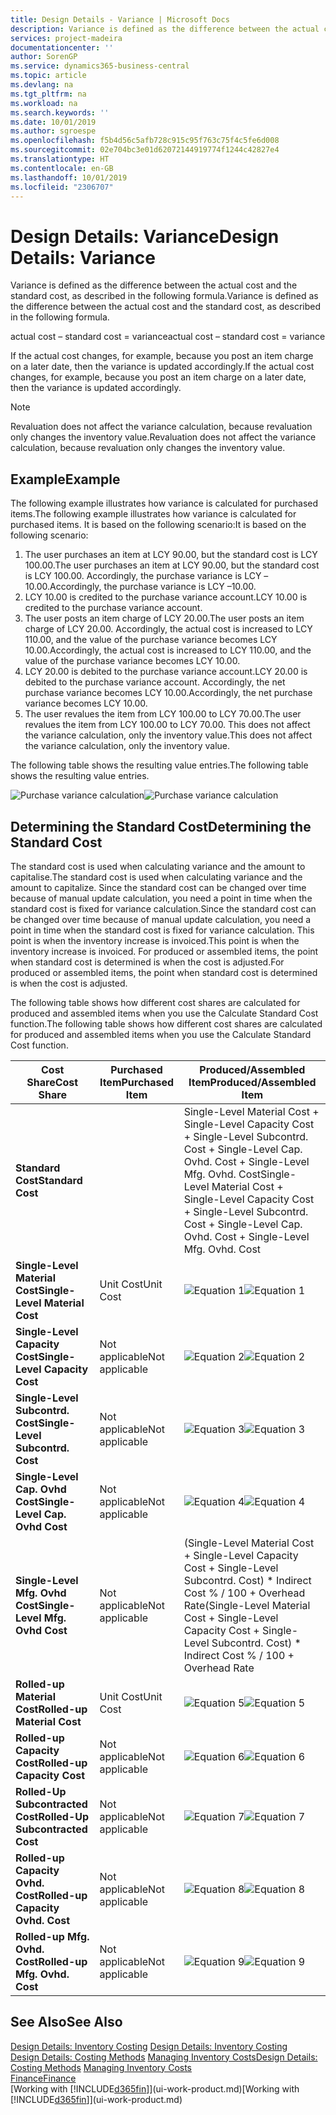 ```yaml
---
title: Design Details - Variance | Microsoft Docs
description: Variance is defined as the difference between the actual cost and the standard cost, as described in the following formula.
services: project-madeira
documentationcenter: ''
author: SorenGP
ms.service: dynamics365-business-central
ms.topic: article
ms.devlang: na
ms.tgt_pltfrm: na
ms.workload: na
ms.search.keywords: ''
ms.date: 10/01/2019
ms.author: sgroespe
ms.openlocfilehash: f5b4d56c5afb728c915c95f763c75f4c5fe6d008
ms.sourcegitcommit: 02e704bc3e01d62072144919774f1244c42827e4
ms.translationtype: HT
ms.contentlocale: en-GB
ms.lasthandoff: 10/01/2019
ms.locfileid: "2306707"
---
```

# <a name="design-details-variance"></a><span data-ttu-id="1579d-103">Design Details: Variance</span><span class="sxs-lookup"><span data-stu-id="1579d-103">Design Details: Variance</span></span>
<span data-ttu-id="1579d-104">Variance is defined as the difference between the actual cost and the standard cost, as described in the following formula.</span><span class="sxs-lookup"><span data-stu-id="1579d-104">Variance is defined as the difference between the actual cost and the standard cost, as described in the following formula.</span></span>  

 <span data-ttu-id="1579d-105">actual cost – standard cost = variance</span><span class="sxs-lookup"><span data-stu-id="1579d-105">actual cost – standard cost = variance</span></span>  

 <span data-ttu-id="1579d-106">If the actual cost changes, for example, because you post an item charge on a later date, then the variance is updated accordingly.</span><span class="sxs-lookup"><span data-stu-id="1579d-106">If the actual cost changes, for example, because you post an item charge on a later date, then the variance is updated accordingly.</span></span>  

> [!NOTE]  
>  <span data-ttu-id="1579d-107">Revaluation does not affect the variance calculation, because revaluation only changes the inventory value.</span><span class="sxs-lookup"><span data-stu-id="1579d-107">Revaluation does not affect the variance calculation, because revaluation only changes the inventory value.</span></span>  

## <a name="example"></a><span data-ttu-id="1579d-108">Example</span><span class="sxs-lookup"><span data-stu-id="1579d-108">Example</span></span>  
 <span data-ttu-id="1579d-109">The following example illustrates how variance is calculated for purchased items.</span><span class="sxs-lookup"><span data-stu-id="1579d-109">The following example illustrates how variance is calculated for purchased items.</span></span> <span data-ttu-id="1579d-110">It is based on the following scenario:</span><span class="sxs-lookup"><span data-stu-id="1579d-110">It is based on the following scenario:</span></span>  

1.  <span data-ttu-id="1579d-111">The user purchases an item at LCY 90.00, but the standard cost is LCY 100.00.</span><span class="sxs-lookup"><span data-stu-id="1579d-111">The user purchases an item at LCY 90.00, but the standard cost is LCY 100.00.</span></span> <span data-ttu-id="1579d-112">Accordingly, the purchase variance is LCY –10.00.</span><span class="sxs-lookup"><span data-stu-id="1579d-112">Accordingly, the purchase variance is LCY –10.00.</span></span>  
2.  <span data-ttu-id="1579d-113">LCY 10.00 is credited to the purchase variance account.</span><span class="sxs-lookup"><span data-stu-id="1579d-113">LCY 10.00 is credited to the purchase variance account.</span></span>  
3.  <span data-ttu-id="1579d-114">The user posts an item charge of LCY 20.00.</span><span class="sxs-lookup"><span data-stu-id="1579d-114">The user posts an item charge of LCY 20.00.</span></span> <span data-ttu-id="1579d-115">Accordingly, the actual cost is increased to LCY 110.00, and the value of the purchase variance becomes LCY 10.00.</span><span class="sxs-lookup"><span data-stu-id="1579d-115">Accordingly, the actual cost is increased to LCY 110.00, and the value of the purchase variance becomes LCY 10.00.</span></span>  
4.  <span data-ttu-id="1579d-116">LCY 20.00 is debited to the purchase variance account.</span><span class="sxs-lookup"><span data-stu-id="1579d-116">LCY 20.00 is debited to the purchase variance account.</span></span> <span data-ttu-id="1579d-117">Accordingly, the net purchase variance becomes LCY 10.00.</span><span class="sxs-lookup"><span data-stu-id="1579d-117">Accordingly, the net purchase variance becomes LCY 10.00.</span></span>  
5.  <span data-ttu-id="1579d-118">The user revalues the item from LCY 100.00 to LCY 70.00.</span><span class="sxs-lookup"><span data-stu-id="1579d-118">The user revalues the item from LCY 100.00 to LCY 70.00.</span></span> <span data-ttu-id="1579d-119">This does not affect the variance calculation, only the inventory value.</span><span class="sxs-lookup"><span data-stu-id="1579d-119">This does not affect the variance calculation, only the inventory value.</span></span>  

 <span data-ttu-id="1579d-120">The following table shows the resulting value entries.</span><span class="sxs-lookup"><span data-stu-id="1579d-120">The following table shows the resulting value entries.</span></span>  

 <span data-ttu-id="1579d-121">![Purchase variance calculation](media/design_details_inventory_costing_11_purchase_variance.png "Purchase variance calculation")</span><span class="sxs-lookup"><span data-stu-id="1579d-121">![Purchase variance calculation](media/design_details_inventory_costing_11_purchase_variance.png "Purchase variance calculation")</span></span>  

## <a name="determining-the-standard-cost"></a><span data-ttu-id="1579d-122">Determining the Standard Cost</span><span class="sxs-lookup"><span data-stu-id="1579d-122">Determining the Standard Cost</span></span>  
 <span data-ttu-id="1579d-123">The standard cost is used when calculating variance and the amount to capitalise.</span><span class="sxs-lookup"><span data-stu-id="1579d-123">The standard cost is used when calculating variance and the amount to capitalize.</span></span> <span data-ttu-id="1579d-124">Since the standard cost can be changed over time because of manual update calculation, you need a point in time when the standard cost is fixed for variance calculation.</span><span class="sxs-lookup"><span data-stu-id="1579d-124">Since the standard cost can be changed over time because of manual update calculation, you need a point in time when the standard cost is fixed for variance calculation.</span></span> <span data-ttu-id="1579d-125">This point is when the inventory increase is invoiced.</span><span class="sxs-lookup"><span data-stu-id="1579d-125">This point is when the inventory increase is invoiced.</span></span> <span data-ttu-id="1579d-126">For produced or assembled items, the point when standard cost is determined is when the cost is adjusted.</span><span class="sxs-lookup"><span data-stu-id="1579d-126">For produced or assembled items, the point when standard cost is determined is when the cost is adjusted.</span></span>  

 <span data-ttu-id="1579d-127">The following table shows how different cost shares are calculated for produced and assembled items when you use the Calculate Standard Cost function.</span><span class="sxs-lookup"><span data-stu-id="1579d-127">The following table shows how different cost shares are calculated for produced and assembled items when you use the Calculate Standard Cost function.</span></span>  

|<span data-ttu-id="1579d-128">Cost Share</span><span class="sxs-lookup"><span data-stu-id="1579d-128">Cost Share</span></span>|<span data-ttu-id="1579d-129">Purchased Item</span><span class="sxs-lookup"><span data-stu-id="1579d-129">Purchased Item</span></span>|<span data-ttu-id="1579d-130">Produced/Assembled Item</span><span class="sxs-lookup"><span data-stu-id="1579d-130">Produced/Assembled Item</span></span>|  
|----------------|--------------------|------------------------------|  
|<span data-ttu-id="1579d-131">**Standard Cost**</span><span class="sxs-lookup"><span data-stu-id="1579d-131">**Standard Cost**</span></span>||<span data-ttu-id="1579d-132">Single-Level Material Cost + Single-Level Capacity Cost + Single-Level Subcontrd. Cost + Single-Level Cap. Ovhd. Cost + Single-Level Mfg. Ovhd. Cost</span><span class="sxs-lookup"><span data-stu-id="1579d-132">Single-Level Material Cost + Single-Level Capacity Cost + Single-Level Subcontrd. Cost + Single-Level Cap. Ovhd. Cost + Single-Level Mfg. Ovhd. Cost</span></span>|  
|<span data-ttu-id="1579d-133">**Single-Level Material Cost**</span><span class="sxs-lookup"><span data-stu-id="1579d-133">**Single-Level Material Cost**</span></span>|<span data-ttu-id="1579d-134">Unit Cost</span><span class="sxs-lookup"><span data-stu-id="1579d-134">Unit Cost</span></span>|<span data-ttu-id="1579d-135">![Equation 1](media/design_details_inventory_costing_11_equation_1.png "Equation 1")</span><span class="sxs-lookup"><span data-stu-id="1579d-135">![Equation 1](media/design_details_inventory_costing_11_equation_1.png "Equation 1")</span></span>|  
|<span data-ttu-id="1579d-136">**Single-Level Capacity Cost**</span><span class="sxs-lookup"><span data-stu-id="1579d-136">**Single-Level Capacity Cost**</span></span>|<span data-ttu-id="1579d-137">Not applicable</span><span class="sxs-lookup"><span data-stu-id="1579d-137">Not applicable</span></span>|<span data-ttu-id="1579d-138">![Equation 2](media/design_details_inventory_costing_11_equation_2.png "Equation 2")</span><span class="sxs-lookup"><span data-stu-id="1579d-138">![Equation 2](media/design_details_inventory_costing_11_equation_2.png "Equation 2")</span></span>|  
|<span data-ttu-id="1579d-139">**Single-Level Subcontrd. Cost**</span><span class="sxs-lookup"><span data-stu-id="1579d-139">**Single-Level Subcontrd. Cost**</span></span>|<span data-ttu-id="1579d-140">Not applicable</span><span class="sxs-lookup"><span data-stu-id="1579d-140">Not applicable</span></span>|<span data-ttu-id="1579d-141">![Equation 3](media/design_details_inventory_costing_11_equation_3.png "Equation 3")</span><span class="sxs-lookup"><span data-stu-id="1579d-141">![Equation 3](media/design_details_inventory_costing_11_equation_3.png "Equation 3")</span></span>|  
|<span data-ttu-id="1579d-142">**Single-Level Cap. Ovhd Cost**</span><span class="sxs-lookup"><span data-stu-id="1579d-142">**Single-Level Cap. Ovhd Cost**</span></span>|<span data-ttu-id="1579d-143">Not applicable</span><span class="sxs-lookup"><span data-stu-id="1579d-143">Not applicable</span></span>|<span data-ttu-id="1579d-144">![Equation 4](media/design_details_inventory_costing_11_equation_4.png "Equation 4")</span><span class="sxs-lookup"><span data-stu-id="1579d-144">![Equation 4](media/design_details_inventory_costing_11_equation_4.png "Equation 4")</span></span>|  
|<span data-ttu-id="1579d-145">**Single-Level Mfg. Ovhd Cost**</span><span class="sxs-lookup"><span data-stu-id="1579d-145">**Single-Level Mfg. Ovhd Cost**</span></span>|<span data-ttu-id="1579d-146">Not applicable</span><span class="sxs-lookup"><span data-stu-id="1579d-146">Not applicable</span></span>|<span data-ttu-id="1579d-147">(Single-Level Material Cost + Single-Level Capacity Cost + Single-Level Subcontrd. Cost) \* Indirect Cost % / 100 + Overhead Rate</span><span class="sxs-lookup"><span data-stu-id="1579d-147">(Single-Level Material Cost + Single-Level Capacity Cost + Single-Level Subcontrd. Cost) \* Indirect Cost % / 100 + Overhead Rate</span></span>|  
|<span data-ttu-id="1579d-148">**Rolled-up Material Cost**</span><span class="sxs-lookup"><span data-stu-id="1579d-148">**Rolled-up Material Cost**</span></span>|<span data-ttu-id="1579d-149">Unit Cost</span><span class="sxs-lookup"><span data-stu-id="1579d-149">Unit Cost</span></span>|<span data-ttu-id="1579d-150">![Equation 5](media/design_details_inventory_costing_11_equation_5.png "Equation 5")</span><span class="sxs-lookup"><span data-stu-id="1579d-150">![Equation 5](media/design_details_inventory_costing_11_equation_5.png "Equation 5")</span></span>|  
|<span data-ttu-id="1579d-151">**Rolled-up Capacity Cost**</span><span class="sxs-lookup"><span data-stu-id="1579d-151">**Rolled-up Capacity Cost**</span></span>|<span data-ttu-id="1579d-152">Not applicable</span><span class="sxs-lookup"><span data-stu-id="1579d-152">Not applicable</span></span>|<span data-ttu-id="1579d-153">![Equation 6](media/design_details_inventory_costing_11_equation_6.png "Equation 6")</span><span class="sxs-lookup"><span data-stu-id="1579d-153">![Equation 6](media/design_details_inventory_costing_11_equation_6.png "Equation 6")</span></span>|  
|<span data-ttu-id="1579d-154">**Rolled-Up Subcontracted Cost**</span><span class="sxs-lookup"><span data-stu-id="1579d-154">**Rolled-Up Subcontracted Cost**</span></span>|<span data-ttu-id="1579d-155">Not applicable</span><span class="sxs-lookup"><span data-stu-id="1579d-155">Not applicable</span></span>|<span data-ttu-id="1579d-156">![Equation 7](media/design_details_inventory_costing_11_equation_7.png "Equation 7")</span><span class="sxs-lookup"><span data-stu-id="1579d-156">![Equation 7](media/design_details_inventory_costing_11_equation_7.png "Equation 7")</span></span>|  
|<span data-ttu-id="1579d-157">**Rolled-up Capacity Ovhd. Cost**</span><span class="sxs-lookup"><span data-stu-id="1579d-157">**Rolled-up Capacity Ovhd. Cost**</span></span>|<span data-ttu-id="1579d-158">Not applicable</span><span class="sxs-lookup"><span data-stu-id="1579d-158">Not applicable</span></span>|<span data-ttu-id="1579d-159">![Equation 8](media/design_details_inventory_costing_11_equation_8.png "Equation 8")</span><span class="sxs-lookup"><span data-stu-id="1579d-159">![Equation 8](media/design_details_inventory_costing_11_equation_8.png "Equation 8")</span></span>|  
|<span data-ttu-id="1579d-160">**Rolled-up Mfg. Ovhd. Cost**</span><span class="sxs-lookup"><span data-stu-id="1579d-160">**Rolled-up Mfg. Ovhd. Cost**</span></span>|<span data-ttu-id="1579d-161">Not applicable</span><span class="sxs-lookup"><span data-stu-id="1579d-161">Not applicable</span></span>|<span data-ttu-id="1579d-162">![Equation 9](media/design_details_inventory_costing_11_equation_9.png "Equation 9")</span><span class="sxs-lookup"><span data-stu-id="1579d-162">![Equation 9](media/design_details_inventory_costing_11_equation_9.png "Equation 9")</span></span>|  

## <a name="see-also"></a><span data-ttu-id="1579d-163">See Also</span><span class="sxs-lookup"><span data-stu-id="1579d-163">See Also</span></span>  
 <span data-ttu-id="1579d-164">[Design Details: Inventory Costing](design-details-inventory-costing.md) </span><span class="sxs-lookup"><span data-stu-id="1579d-164">[Design Details: Inventory Costing](design-details-inventory-costing.md) </span></span>  
 <span data-ttu-id="1579d-165">[Design Details: Costing Methods](design-details-costing-methods.md) [Managing Inventory Costs](finance-manage-inventory-costs.md)</span><span class="sxs-lookup"><span data-stu-id="1579d-165">[Design Details: Costing Methods](design-details-costing-methods.md) [Managing Inventory Costs](finance-manage-inventory-costs.md)</span></span>  
 [<span data-ttu-id="1579d-166">Finance</span><span class="sxs-lookup"><span data-stu-id="1579d-166">Finance</span></span>](finance.md)  
 <span data-ttu-id="1579d-167">[Working with [!INCLUDE[d365fin](includes/d365fin_md.md)]](ui-work-product.md)</span><span class="sxs-lookup"><span data-stu-id="1579d-167">[Working with [!INCLUDE[d365fin](includes/d365fin_md.md)]](ui-work-product.md)</span></span>
